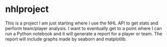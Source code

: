 # nhlproject

This is a project I am just starting where I use the NHL API to get stats and perform team/player analysis. I want to eventually get to a point where I can run a Python notebook and it will generate a report for a player or team. The report will include graphs made by seaborn and matplotlib.

